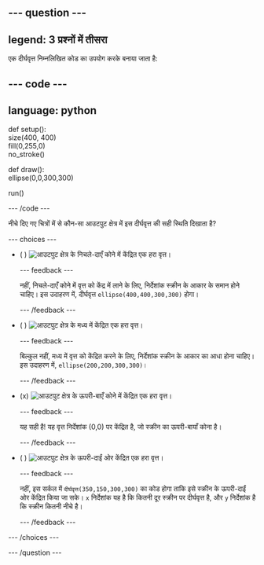 
--- question ---
---
legend: 3 प्रश्नों में तीसरा
---

एक दीर्घवृत्त निम्नलिखित कोड का उपयोग करके बनाया जाता है:

--- code ---
---
language: python
---

def setup():   
size(400, 400)   
fill(0,255,0)   
no_stroke()

def draw():   
ellipse(0,0,300,300)

run()

--- /code ---

नीचे दिए गए चित्रों में से कौन-सा आउटपुट क्षेत्र में इस दीर्घवृत्त की सही स्थिति दिखाता है?

--- choices ---

- ( ) ![आउटपुट क्षेत्र के निचले-दाएँ कोने में केंद्रित एक हरा वृत्त।](images/bottom-right.png)

  --- feedback ---

  नहीं, निचले-दाएँ कोने में वृत्त को केंद्र में लाने के लिए, निर्देशांक स्क्रीन के आकार के समान होने चाहिए। इस उदाहरण में, दीर्घवृत्त `ellipse(400,400,300,300)` होगा।

  --- /feedback ---

- ( ) ![आउटपुट क्षेत्र के मध्य में केंद्रित एक हरा वृत्त।](images/centre.png)

  --- feedback ---

  बिल्कुल नहीं, मध्य में वृत्त को केंद्रित करने के लिए, निर्देशांक स्क्रीन के आकार का आधा होना चाहिए। इस उदाहरण में, `ellipse(200,200,300,300)`।

  --- /feedback ---

- (x) ![आउटपुट क्षेत्र के ऊपरी-बाएँ कोने में केंद्रित एक हरा वृत्त।](images/top-left.png)

  --- feedback ---

  यह सही है! यह वृत्त निर्देशांक (0,0) पर केंद्रित है, जो स्क्रीन का ऊपरी-बायाँ कोना है।

  --- /feedback ---

- ( ) ![आउटपुट क्षेत्र के ऊपरी-दाईं ओर केंद्रित एक हरा वृत्त।](images/random-side.png)

  --- feedback ---

  नहीं, इस सर्कल में `दीर्घवृत्त(350,150,300,300)` का कोड होगा ताकि इसे स्क्रीन के ऊपरी-दाईं ओर केंद्रित किया जा सके। `x` निर्देशांक यह है कि कितनी दूर स्क्रीन पर दीर्घवृत्त है, और `y` निर्देशांक है कि स्क्रीन कितनी नीचे है।

  --- /feedback ---

--- /choices ---

--- /question ---
